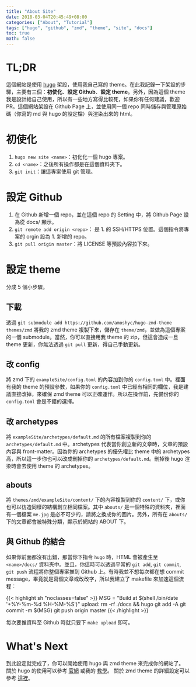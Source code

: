 ```yaml
---
title: "About Site"
date: 2018-03-04T20:45:49+08:00
categories: ["About", "Tutorial"]
tags: ["hugo", "github", "zmd", "theme", "site", "docs"]
toc: true
math: false
---
```


# TL;DR

這個網站是使用 [hugo](https://gohugo.io/) 架設，使用我自己寫的 theme。在此我記錄一下架設的步驟，主要有三個：**初使化**、**設定 Github**、**設定 theme**。另外，因為這個 theme 我是設計給自己使用，所以有一些地方寫得比較死，如果你有任何建議，歡迎 PR。這個網站架設在 Github Page 上，並使用同一個 repo 同時儲存與管理原始碼（你寫的 md 與 hugo 的設定檔）與渲染出來的 html。

# 初使化

1. `hugo new site <name>`：初化化一個 hugo 專案。
2. `cd <name>`：之後所有操作都是在這個資料夾下。
3. `git init`：讓這專案使用 git 管理。

# 設定 Github

1. 在 Github 新增一個 repo，並在這個 repo 的 Setting 中，將 Github Page 設為從 docs/ 顯示。
2. `git remote add origin <repo>`：<repo> 是 1. 的 SSH/HTTPS 位置。這個指令將專案的 orgin 設為 1. 新增的 repo。
3. `git pull origin master`：將 LICENSE 等預設內容拉下來。

# 設定 theme

分成 5 個小步驟。

## 下載

透過 `git submodule add https://github.com/amoshyc/hugo-zmd-theme themes/zmd` 將我的 zmd theme 複製下來，儲存在 `theme/zmd`，並做為這個專案的一個 submodule。當然，你可以直接用我 theme 的 zip，但這會造成一旦 theme 更新，你無法透過 `git pull` 更新，得自己手動更新。

## 改 config

將 zmd 下的 `exampleSite/config.toml` 的內容加到你的 `config.toml` 中。裡面有我的 theme 的預設參數，如果你的 `config.toml` 中已經有相同的欄位，我是建議直接改掉，來確保 zmd theme 可以正確運作。所以在操作前，先備份你的 `config.toml` 會是不錯的選擇。

## 改 archetypes

將 `exampleSite/archetypes/default.md` 的所有檔案複製到你的 `archetypes/default.md` 中。archetypes 代表當你創立新的文章時，文章的預設內容與 front-matter。因為你的 archetypes 的優先權比 theme 中的 archetypes 高，所以這一步你也可以改成刪掉你的 `archetypes/default.md`。刪掉後 hugo 渲染時會去使用 theme 的 archetypes。

## abouts

將 `themes/zmd/exampleSite/content/` 下的內容複製到你的 `content/` 下，或你也可以彷造同樣的結構創立相同檔案。其中 `abouts/` 是一個特殊的資料夾，裡面有一個檔案 `me.jpg` 是必不可少的，請將之換成你的圖片。另外，所有在 `abouts/` 下的文章都會被特殊分類，顯示於網站的 ABOUT 下。

## 與 Github 的結合

如果你前面都沒有出錯，那當你下指令 `hugo` 時，HTML 會被產生至 `<name>/docs/` 資料夾中。並且，你這時可以透過平常的 `git add`, `git commit`, `git push` 流程將你整個專案推到 Github 上。有時我並不想每次都在想 commit message，畢竟就是寫個文章或改改字，所以我建立了 makefile 來加速這個流程：

{{< highlight sh "noclasses=false" >}}
MSG = "Build at $(shell /bin/date '+%Y-%m-%d %H-%M-%S')"
upload: 
	rm -rf ./docs && hugo
	git add -A
	git commit -m $(MSG)
	git push origin master
{{< /highlight >}}

每次要推資料至 Github 時就只要下 `make upload` 即可。


# What's Next

到此設定就完成了，你可以開始使用 hugo 與 zmd theme 來完成你的網站了。
關於 hugo 的使用可以參考 [官網](https://example.org) 或我的 [教學](https://example.org)。
關於 zmd theme 的詳細設定可以參考 [這裡](https://example.org)。

